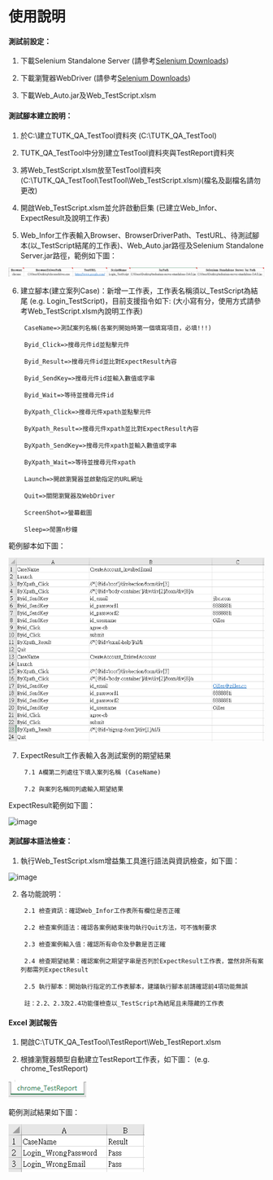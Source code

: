 # 使用說明

#### 測試前設定：

1. 下載Selenium Standalone Server (請參考<a href="http://www.seleniumhq.org/download/">Selenium Downloads</a>)

2. 下載瀏覽器WebDriver (請參考<a href="http://www.seleniumhq.org/download/">Selenium Downloads</a>)

3. 下載Web_Auto.jar及Web_TestScript.xlsm

#### 測試腳本建立說明：

1. 於C:\建立TUTK_QA_TestTool資料夾 (C:\TUTK_QA_TestTool)

2. TUTK_QA_TestTool中分別建立TestTool資料夾與TestReport資料夾

3. 將Web_TestScript.xlsm放至TestTool資料夾 (C:\TUTK_QA_TestTool\TestTool\Web_TestScript.xlsm)(檔名及副檔名請勿更改)

4. 開啟Web_TestScript.xlsm並允許啟動巨集 (已建立Web_Infor、ExpectResult及說明工作表)

5. Web_Infor工作表輸入Browser、BrowserDriverPath、TestURL、待測試腳本(以_TestScript結尾的工作表)、Web_Auto.jar路徑及Selenium Standalone Server.jar路徑，範例如下圖：

![image](https://github.com/Gilleschen/Web_Auto_Testing/blob/master/picture/web_infor.PNG)

6. 建立腳本(建立案列Case)：新增一工作表，工作表名稱須以_TestScript為結尾 (e.g. Login_TestScript)，目前支援指令如下: (大小寫有分，使用方式請參考Web_TestScript.xlsm內說明工作表)

        CaseName=>測試案列名稱(各案列開始時第一個填寫項目，必填!!!)

        Byid_Click=>搜尋元件id並點擊元件

        Byid_Result=>搜尋元件id並比對ExpectResult內容

        Byid_SendKey=>搜尋元件id並輸入數值或字串

        Byid_Wait=>等待並搜尋元件id

        ByXpath_Click=>搜尋元件xpath並點擊元件

        ByXpath_Result=>搜尋元件xpath並比對ExpectResult內容

        ByXpath_SendKey=>搜尋元件xpath並輸入數值或字串

        ByXpath_Wait=>等待並搜尋元件xpath

        Launch=>開啟瀏覽器並啟動指定的URL網址

        Quit=>關閉瀏覽器及WebDriver

        ScreenShot=>螢幕截圖

        Sleep=>閒置n秒鐘
  
範例腳本如下圖：

![image](https://github.com/Gilleschen/Web_Auto_Testing/blob/master/picture/Script_example.PNG)
  
7. ExpectResult工作表輸入各測試案例的期望結果

        7.1 A欄第二列處往下填入案列名稱 (CaseName)
        
        7.2 與案列名稱同列處輸入期望結果
        
 ExpectResult範例如下圖：
 
 ![image](https://github.com/Gilleschen/Android_invoke_excel/blob/master/picture/Result_example.PNG)

#### 測試腳本語法檢查：

1. 執行Web_TestScript.xlsm增益集工具進行語法與資訊檢查，如下圖：

![image](https://github.com/Gilleschen/Android_invoke_excel/blob/master/picture/Gain_set.PNG)

2. 各功能說明：

        2.1 檢查資訊：確認Web_Infor工作表所有欄位是否正確
        
        2.2 檢查案例語法：確認各案例結束後均執行Quit方法，可不強制要求
        
        2.3 檢查案例輸入值：確認所有命令及參數是否正確
        
        2.4 檢查期望結果：確認案例之期望字串是否列於ExpectResult工作表，當然非所有案列都需列ExpectResult
        
        2.5 執行腳本：開始執行指定的工作表腳本，建議執行腳本前請確認前4項功能無誤
        
        註：2.2、2.3及2.4功能僅檢查以_TestScript為結尾且未隱藏的工作表 

#### Excel 測試報告

1. 開啟C:\TUTK_QA_TestTool\TestReport\Web_TestReport.xlsm

2. 根據瀏覽器類型自動建立TestReport工作表，如下圖： (e.g. chrome_TestReport)

![image](https://github.com/Gilleschen/Web_Auto_Testing/blob/master/picture/report.PNG)

範例測試結果如下圖：

![image](https://github.com/Gilleschen/APP_Vsaas_2.0_Android_invoke_excel_Result_try_catch/blob/master/picture/Testreport_example.PNG)


